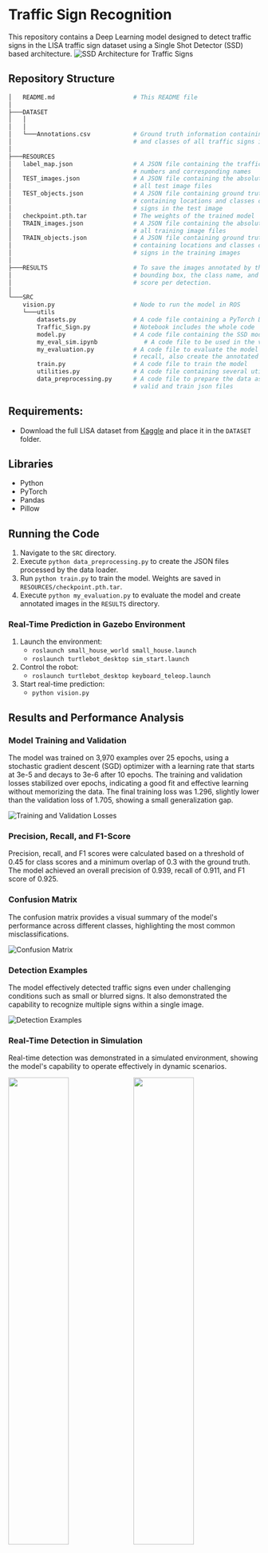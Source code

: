 # Traffic Sign Recognition

This repository contains a Deep Learning model designed to detect traffic signs in the LISA traffic sign dataset using a Single Shot Detector (SSD) based architecture.
![SSD Architecture for Traffic Signs](RESULTS/flow1.PNG)

## Repository Structure

```bash
│   README.md                      # This README file
│	
├───DATASET
│   │
│   │
│   └───Annotations.csv            # Ground truth information containing locations
│                                  # and classes of all traffic signs in each image
│
├───RESOURCES
│   label_map.json                 # A JSON file containing the traffic sign class
│                                  # numbers and corresponding names
│   TEST_images.json               # A JSON file containing the absolute paths of
│                                  # all test image files
│   TEST_objects.json              # A JSON file containing ground truth information
│                                  # containing locations and classes of all traffic
│                                  # signs in the test image
│   checkpoint.pth.tar             # The weights of the trained model 
│   TRAIN_images.json              # A JSON file containing the absolute paths of
│                                  # all training image files
│   TRAIN_objects.json             # A JSON file containing ground truth information
│                                  # containing locations and classes of all traffic
│                                  # signs in the training images
│
├───RESULTS                        # To save the images annotated by the detector with a
│                                  # bounding box, the class name, and the detection
│                                  # score per detection.
│
└───SRC
    vision.py                      # Node to run the model in ROS
    └───utils
        datasets.py                # A code file containing a PyTorch Dataset class for the LISA dataset
        Traffic_Sign.py            # Notebook includes the whole code
        model.py                   # A code file containing the SSD model
        my_eval_sim.ipynb             # A code file to be used in the vision node to return the prediction of the model
        my_evaluation.py           # A code file to evaluate the model on the test set by calculating precision and
                                   # recall, also create the annotated image files located in 'RESULTS'
        train.py                   # A code file to train the model
        utilities.py               # A code file containing several utilities
        data_preprocessing.py      # A code file to prepare the data as explained in the report and to create the test,
                                   # valid and train json files
```

## Requirements:

- Download the full LISA dataset from [Kaggle](https://www.kaggle.com/datasets/omkarnadkarni/lisa-traffic-sign) and place it in the `DATASET` folder.

## Libraries

- Python
- PyTorch
- Pandas
- Pillow

## Running the Code

1. Navigate to the `SRC` directory.
2. Execute `python data_preprocessing.py` to create the JSON files processed by the data loader.
3. Run `python train.py` to train the model. Weights are saved in `RESOURCES/checkpoint.pth.tar`.
4. Execute `python my_evaluation.py` to evaluate the model and create annotated images in the `RESULTS` directory.

### Real-Time Prediction in Gazebo Environment

1. Launch the environment:
   - `roslaunch small_house_world small_house.launch`
   - `roslaunch turtlebot_desktop sim_start.launch`
2. Control the robot:
   - `roslaunch turtlebot_desktop keyboard_teleop.launch`
3. Start real-time prediction:
   - `python vision.py`

## Results and Performance Analysis

### Model Training and Validation

The model was trained on 3,970 examples over 25 epochs, using a stochastic gradient descent (SGD) optimizer with a learning rate that starts at 3e-5 and decays to 3e-6 after 10 epochs. The training and validation losses stabilized over epochs, indicating a good fit and effective learning without memorizing the data. The final training loss was 1.296, slightly lower than the validation loss of 1.705, showing a small generalization gap.

![Training and Validation Losses](RESULTS/lc.png)

### Precision, Recall, and F1-Score

Precision, recall, and F1 scores were calculated based on a threshold of 0.45 for class scores and a minimum overlap of 0.3 with the ground truth. The model achieved an overall precision of 0.939, recall of 0.911, and F1 score of 0.925.

### Confusion Matrix

The confusion matrix provides a visual summary of the model's performance across different classes, highlighting the most common misclassifications.

![Confusion Matrix](RESULTS/cm.jpeg)

### Detection Examples

The model effectively detected traffic signs even under challenging conditions such as small or blurred signs. It also demonstrated the capability to recognize multiple signs within a single image.

![Detection Examples](RESULTS/multi.jpeg)

### Real-Time Detection in Simulation

Real-time detection was demonstrated in a simulated environment, showing the model's capability to operate effectively in dynamic scenarios.

<p float="left">
  <img src="RESULTS/yield.jpeg" width="49%" />
  <img src="RESULTS/stop.jpeg" width="49%" /> 
</p>

## Acknowledgements

Portions of the software in this repository utilize copyrighted material which is hereby acknowledged as follows:

**SSD: Single Shot MultiBox Detector | a PyTorch Tutorial to Object Detection**
- **Author**: Sagar Vinodababu
- **Year**: 2019
- **License**: MIT License

**[SSD](https://github.com/marvinruder/ssd)**
- **Author**: Marvin Ruder 

MIT License

Copyright (c) 2019 Sagar Vinodababu

Permission is hereby granted, free of charge, to any person obtaining a copy of this software and associated documentation files (the “Software”), to deal in the Software without restriction, including without limitation the rights to use, copy, modify, merge, publish, distribute, sublicense, and/or sell copies of the Software, and to permit persons to whom the Software is furnished to do so, subject to the following conditions:

The above copyright notice and this permission notice shall be included in all copies or substantial portions of the Software.

THE SOFTWARE IS PROVIDED “AS IS”, WITHOUT WARRANTY OF ANY KIND, EXPRESS OR IMPLIED, INCLUDING BUT NOT LIMITED TO THE WARRANTIES OF MERCHANTABILITY, FITNESS FOR A PARTICULAR PURPOSE AND NONINFRINGEMENT. IN NO EVENT SHALL THE AUTHORS OR COPYRIGHT HOLDERS BE LIABLE FOR ANY CLAIM, DAMAGES OR OTHER LIABILITY, WHETHER IN AN ACTION OF CONTRACT, TORT OR OTHERWISE, ARISING FROM, OUT OF OR IN CONNECTION WITH THE SOFTWARE OR THE USE OR OTHER DEALINGS IN THE SOFTWARE.




